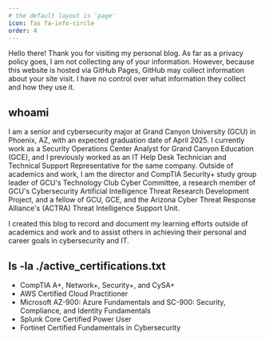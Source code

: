 ```yaml
---
# the default layout is 'page'
icon: fas fa-info-circle
order: 4
---
```


Hello there! Thank you for visiting my personal blog. As far as a privacy policy goes, I am not collecting any of your information. However, because this website is hosted via GitHub Pages, GitHub may collect information about your site visit. I have no control over what information they collect and how they use it.

## whoami

I am a senior and cybersecurity major at Grand Canyon University (GCU) in Phoenix, AZ, with an expected graduation date of April 2025. I currently work as a Security Operations Center Analyst for Grand Canyon Education (GCE), and I previously worked as an IT Help Desk Technician and Technical Support Representative for the same company. Outside of academics and work, I am the director and CompTIA Security+ study group leader of GCU's Technology Club Cyber Committee, a research member of GCU's Cybersecurity Artificial Intelligence Threat Research Development Project, and a fellow of GCU, GCE, and the Arizona Cyber Threat Response Alliance's (ACTRA) Threat Intelligence Support Unit.

I created this blog to record and document my learning efforts outside of academics and work and to assist others in achieving their personal and career goals in cybersecurity and IT.

## ls -la ./active_certifications.txt

- CompTIA A+, Network+, Security+, and CySA+
- AWS Certified Cloud Practitioner
- Microsoft AZ-900: Azure Fundamentals and SC-900: Security, Compliance, and Identity Fundamentals
- Splunk Core Certified Power User
- Fortinet Certified Fundamentals in Cybersecurity
